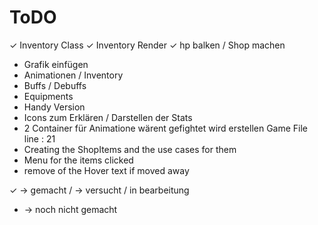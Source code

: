 # ToDO

✓   Inventory Class
✓   Inventory Render 
✓   hp balken 
/ Shop machen 
-   Grafik einfügen 
-   Animationen 
/ Inventory 
- Buffs / Debuffs 
- Equipments 
- Handy Version 
- Icons zum Erklären / Darstellen der Stats 
- 2 Container für Animatione wärent gefightet wird erstellen Game File line : 21 
- Creating the ShopItems and the use cases for them 
- Menu for the items clicked
- remove of the Hover text if moved away

✓ -> gemacht
/ -> versucht / in bearbeitung
- -> noch nicht gemacht